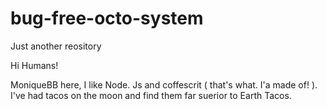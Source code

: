 # bug-free-octo-system
Just another reository



Hi Humans!

MoniqueBB here, I like Node. Js and coffescrit ( that's what. I'a made of! ). I've had tacos on the moon and find them far suerior to Earth Tacos.
